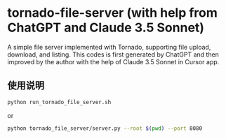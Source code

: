 # tornado-file-server (with help from ChatGPT and Claude 3.5 Sonnet)

A simple file server implemented with Tornado, supporting file upload, download, and listing. This codes is first generated by ChatGPT and then improved by the author with the help of Claude 3.5 Sonnet in Cursor app.

## 使用说明

```bash
python run_tornado_file_server.sh
```

or
```bash
python tornado_file_server/server.py --root $(pwd) --port 8080
```